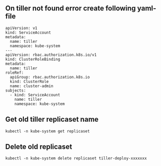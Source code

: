 ## On tiller not found error create following yaml-file

```
apiVersion: v1
kind: ServiceAccount
metadata:
  name: tiller
  namespace: kube-system
---
apiVersion: rbac.authorization.k8s.io/v1
kind: ClusterRoleBinding
metadata:
  name: tiller
roleRef:
  apiGroup: rbac.authorization.k8s.io
  kind: ClusterRole
  name: cluster-admin
subjects:
  - kind: ServiceAccount
    name: tiller
    namespace: kube-system
```


## Get old tiller replicaset name
```
kubectl -n kube-system get replicaset
```

## Delete old replicaset 
```
kubectl -n kube-system delete replicaset tiller-deploy-xxxxxxx
```
